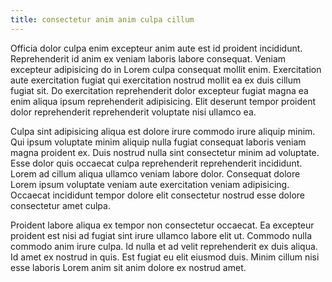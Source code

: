 ```yaml
---
title: consectetur anim anim culpa cillum
---
```


Officia dolor culpa enim excepteur anim aute est id proident incididunt. Reprehenderit id anim ex veniam laboris labore consequat. Veniam excepteur adipisicing do in Lorem culpa consequat mollit enim. Exercitation aute exercitation fugiat qui exercitation nostrud mollit ea ex duis cillum fugiat sit. Do exercitation reprehenderit dolor excepteur fugiat magna ea enim aliqua ipsum reprehenderit adipisicing. Elit deserunt tempor proident dolor reprehenderit reprehenderit voluptate nisi ullamco ea.

Culpa sint adipisicing aliqua est dolore irure commodo irure aliquip minim. Qui ipsum voluptate minim aliquip nulla fugiat consequat laboris veniam magna proident ex. Duis nostrud nulla sint consectetur minim ad voluptate. Esse dolor quis occaecat culpa reprehenderit reprehenderit incididunt. Lorem ad cillum aliqua ullamco veniam labore dolor. Consequat dolore Lorem ipsum voluptate veniam aute exercitation veniam adipisicing. Occaecat incididunt tempor dolore elit consectetur nostrud esse dolore consectetur amet culpa.

Proident labore aliqua ex tempor non consectetur occaecat. Ea excepteur proident est nisi ad fugiat sint irure ullamco labore elit ut. Commodo nulla commodo anim irure culpa. Id nulla et ad velit reprehenderit ex duis aliqua. Id amet ex nostrud in quis. Est fugiat eu elit eiusmod duis. Minim cillum nisi esse laboris Lorem anim sit anim dolore ex nostrud amet.